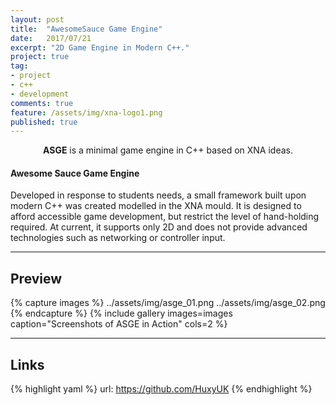 ```yaml
---
layout: post
title:  "AwesomeSauce Game Engine"
date:   2017/07/21
excerpt: "2D Game Engine in Modern C++."
project: true
tag:
- project
- c++ 
- development
comments: true
feature: /assets/img/xna-logo1.png
published: true
---
```


<center><b>ASGE</b> is a minimal game engine in C++ based on XNA ideas.</center>
     
#### Awesome Sauce Game Engine
Developed in response to students needs, a small framework built upon modern C++ was created modelled in the XNA mould. It is designed to afford accessible game development, but restrict the level of hand-holding required. At current, it supports only 2D and does not provide advanced technologies such as networking or controller input. 

---

## Preview

{% capture images %}
	../assets/img/asge_01.png
	../assets/img/asge_02.png
{% endcapture %}
{% include gallery images=images caption="Screenshots of ASGE in Action" cols=2 %}

---

## Links

{% highlight yaml %}
url: https://github.com/HuxyUK
{% endhighlight %}
